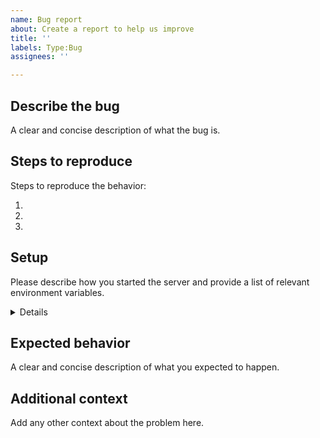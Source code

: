 ```yaml
---
name: Bug report
about: Create a report to help us improve
title: ''
labels: Type:Bug
assignees: ''

---
```


## Describe the bug

A clear and concise description of what the bug is.

## Steps to reproduce

Steps to reproduce the behavior:

1.
2.
3.

## Setup

Please describe how you started the server and provide a list of relevant environment variables.

<details>
<p>

```console
OCIS_VERSION=vX.X.X
BRANCH=vX.X.X
STORAGE_FRONTEND_UPLOAD_DISABLE_TUS=false
```

</p>
</details>

## Expected behavior
A clear and concise description of what you expected to happen.

## Additional context
Add any other context about the problem here.
